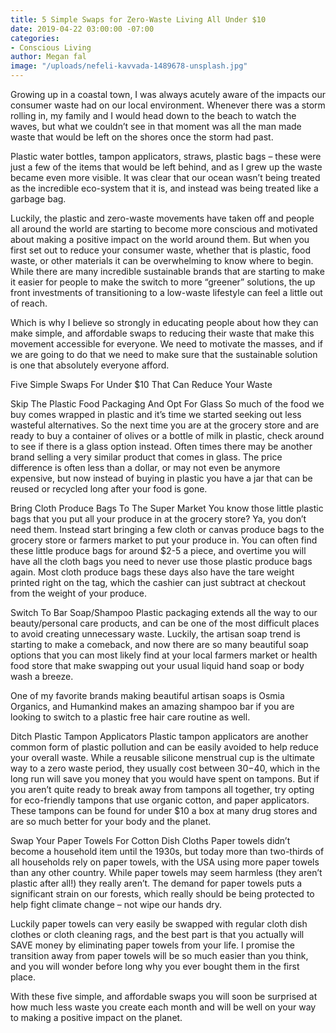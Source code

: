 ```yaml
---
title: 5 Simple Swaps for Zero-Waste Living All Under $10
date: 2019-04-22 03:00:00 -07:00
categories:
- Conscious Living
author: Megan fal
image: "/uploads/nefeli-kavvada-1489678-unsplash.jpg"
---
```


Growing up in a coastal town, I was always acutely aware of the impacts our consumer waste had on our local environment. Whenever there was a storm rolling in, my family and I would head down to the beach to watch the waves, but what we couldn’t see in that moment was all the man made waste that would be left on the shores once the storm had past. 

Plastic water bottles, tampon applicators, straws, plastic bags – these were just a few of the items that would be left behind, and as I grew up the waste became even more visible. It was clear that our ocean wasn’t being treated as the incredible eco-system that it is, and instead was being treated like a garbage bag.

Luckily, the plastic and zero-waste movements have taken off and people all around the world are starting to become more conscious and motivated about making a positive impact on the world around them. But when you first set out to reduce your consumer waste, whether that is plastic, food waste, or other materials it can be overwhelming to know where to begin. While there are many incredible sustainable brands that are starting to make it easier for people to make the switch to more “greener” solutions, the up front investments of transitioning to a low-waste lifestyle can feel a little out of reach. 

Which is why I believe so strongly in educating people about how they can make simple, and affordable swaps to reducing their waste that make this movement accessible for everyone. We need to motivate the masses, and if we are going to do that we need to make sure that the sustainable solution is one that absolutely everyone afford. 

Five Simple Swaps For Under $10 That Can Reduce Your Waste

Skip The Plastic Food Packaging And Opt For Glass
So much of the food we buy comes wrapped in plastic and it’s time we started seeking out less wasteful alternatives. So the next time you are at the grocery store and are ready to buy a container of olives or a bottle of milk in plastic, check around to see if there is a glass option instead. Often times there may be another brand selling a very similar product that comes in glass. The price difference is often less than a dollar, or may not even be anymore expensive, but now instead of buying in plastic you have a jar that can be reused or recycled long after your food is gone.

Bring Cloth Produce Bags To The Super Market
You know those little plastic bags that you put all your produce in at the grocery store? Ya, you don’t need them. Instead start bringing a few cloth or canvas produce bags to the grocery store or farmers market to put your produce in. You can often find these little produce bags for around $2-5 a piece, and overtime you will have all the cloth bags you need to never use those plastic produce bags again. Most cloth produce bags these days also have the tare weight printed right on the tag, which the cashier can just subtract at checkout from the weight of your produce.

Switch To Bar Soap/Shampoo
Plastic packaging extends all the way to our beauty/personal care products, and can be one of the most difficult places to avoid creating unnecessary waste. Luckily, the artisan soap trend is starting to make a comeback, and now there are so many beautiful soap options that you can most likely find at your local farmers market or health food store that make swapping out your usual liquid hand soap or body wash a breeze.

One of my favorite brands making beautiful artisan soaps is Osmia Organics, and Humankind makes an amazing shampoo bar if you are looking to switch to a plastic free hair care routine as well.


Ditch Plastic Tampon Applicators
Plastic tampon applicators are another common form of plastic pollution and can be easily avoided to help reduce your overall waste. While a reusable silicone menstrual cup is the ultimate way to a zero waste period, they usually cost between $30-$40, which in the long run will save you money that you would have spent on tampons. But if you aren’t quite ready to break away from tampons all together, try opting for eco-friendly tampons that use organic cotton, and paper applicators. These tampons can be found for under $10 a box at many drug stores and are so much better for your body and the planet.

Swap Your Paper Towels For Cotton Dish Cloths 
Paper towels didn’t become a household item until the 1930s, but today more than two-thirds of all households rely on paper towels, with the USA using more paper towels than any other country. While paper towels may seem harmless (they aren’t plastic after all!) they really aren’t. The demand for paper towels puts a significant strain on our forests, which really should be being protected to help fight climate change – not wipe our hands dry. 

Luckily paper towels can very easily be swapped with regular cloth dish clothes or cloth cleaning rags, and the best part is that you actually will SAVE money by eliminating paper towels from your life. I promise the transition away from paper towels will be so much easier than you think, and you will wonder before long why you ever bought them in the first place.

With these five simple, and affordable swaps you will soon be surprised at how much less waste you create each month and will be well on your way to making a positive impact on the planet.